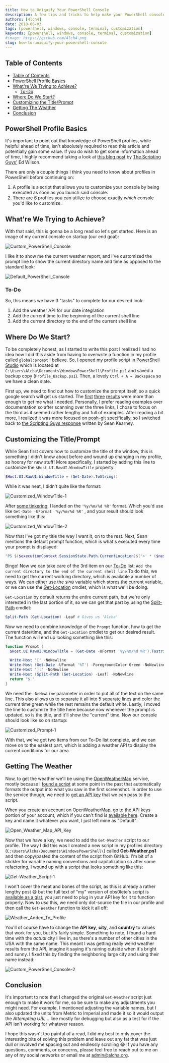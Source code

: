 ```yaml
---
title: How to Uniquify Your PowerShell Console
description: A few tips and tricks to help make your PowerShell console unique in its own right.
authors: [4lch4]
date: 2018-06-03
tags: [powershell, windows, console, terminal, customization]
keywords: [powershell, windows, console, terminal, customization]
#image: https://github.com/4lch4.png
slug: how-to-uniquify-your-powershell-console
---
```


## Table of Contents

- [Table of Contents](#table-of-contents)
- [PowerShell Profile Basics](#powershell-profile-basics)
- [What're We Trying to Achieve?](#whatre-we-trying-to-achieve)
  - [To-Do](#to-do)
- [Where Do We Start?](#where-do-we-start)
- [Customizing the Title/Prompt](#customizing-the-titleprompt)
- [Getting The Weather](#getting-the-weather)
- [Conclusion](#conclusion)

## PowerShell Profile Basics

It's important to point out that knowledge of PowerShell profiles, while helpful ahead of time, isn't absolutely required to read this article and potentially gain some value. If you do wish to get some information ahead of time, I highly recommend taking a look at [this blog post][0] by [The Scripting Guys'][1] Ed Wilson.

There are only a couple things I think you need to know about profiles in PowerShell before continuing on:

1. A profile is a script that allows you to customize your console by being executed as soon as you launch said console.
2. There are 6 profiles you can utilize to choose exactly _which_ console you'd like to customize.

## What're We Trying to Achieve?

With that said, this is gonna be a long read so let's get started. Here is an image of my current console on startup (our end goal):

![Custom_PowerShell_Console](https://i.imgur.com/ljEMzRv.png)

I like it to show me the current weather report, and I've customized the prompt line to show the current directory name and time as opposed to the standard look:

![Default_PowerShell_Console](https://i.imgur.com/oiReAl8.png)

### To-Do

So, this means we have 3 "tasks" to complete for our desired look:

1. Add the weather API for our date integration
2. Add the current time to the beginning of the current shell line
3. Add the current directory to the end of the current shell line

## Where Do We Start?

To be completely honest, as I started to write this post I realized I had no idea how I did this aside from having to overwrite a function in my profile called `global:prompt` I believe. So, I opened my profile script in [PowerShell Studio][6] which is located at `C:\Users\Alcha\Documents\WindowsPowerShell\Profile.ps1` and saved a backup copy (`Profile_Backup.ps1`). Then, a lovely `Ctrl + A → Backspace` so we have a clean slate.

First up, we need to find out how to customize the prompt itself, so a quick google search will get us started. The [first][2] [three][3] [results][4] were more than enough to get me what I needed. Personally, I prefer reading examples over documentation so after scanning over the three links, I chose to focus on the third as it seemed rather lengthy and full of examples. After reading a bit more, I realized it was more focused on [posh-git][5] specifically, so I switched back to [the Scripting Guys response][3] written by Sean Kearney.

## Customizing the Title/Prompt

While Sean first covers how to customize the title of the window, this is something I didn't know about before and wound up changing in my profile, so hooray for new stuff! More specifically, I started by adding this line to customize the `$Host.UI.RawUI.WindowTitle` property:

```powershell
$Host.UI.RawUI.WindowTitle = (Get-Date).ToString()
```

While it was neat, I didn't quite like the format:

![Customized_WindowTitle-1](https://i.imgur.com/wmQGfxg.png)

After [some tinkering][7], I landed on the `'%y/%m/%d %R'` format. Which you'd use like `Get-Date -UFormat '%y/%m/%d %R'` , and your result should look something like this:

![Customized_WindowTitle-2](https://i.imgur.com/a9fQMeH.png)

Now that I've got my title the way I want it, on to the rest. Next, Sean mentions the default prompt function, which is what's executed every time your prompt is displayed:

```powershell
"PS $($executionContext.SessionState.Path.CurrentLocation)$('>' * ($nestedPromptLevel + 1)) "
```

Bingo! Now we can take care of the 3rd item on our [To-Do](#To-Do) list: `Add the current directory to the end of the current shell line` To do this, we need to get the current working directory, which is available a number of ways. We can either use the `$PWD` variable which stores the current variable, or we can use the [Get-Location][8] cmdlet, which is what we'll be doing.

`Get-Location` by default returns the entire current path, but we're only interested in the last portion of it, so we can get that part by using the [Split-Path][9] cmdlet:

```powershell
Split-Path (Get-Location) -Leaf	# Gives us 'Alcha'
```

Now we need to combine knowledge of the `Prompt` function, how to get the current date/time, and the `Get-Location` cmdlet to get our desired result. The function will end up looking something like this:

```powershell
function Prompt {
  $Host.UI.RawUI.WindowTitle = (Get-Date -UFormat '%y/%m/%d %R').Tostring()

  Write-Host '[' -NoNewline
  Write-Host (Get-Date -UFormat '%T') -ForegroundColor Green -NoNewline
  Write-Host ']:' -NoNewline
  Write-Host (Split-Path (Get-Location) -Leaf) -NoNewline
  return "$ "
}
```

We need the `-NoNewLine` parameter in order to put all of the text on the same line. This also allows us to separate it all into 5 separate lines and color the current time green while the rest remains the default white. Lastly, I moved the line to customize the title here because now whenever the prompt is updated, so is the title, and it'll show the "current" time. Now our console should look like so on startup:

![Customized_Prompt-1](https://i.imgur.com/irOTbHA.png)

With that, we've got two items from our To-Do list complete, and we can move on to the easiest part, which is adding a weather API to display the current conditions for our area.

## Getting The Weather

Now, to get the weather we'll be using the [OpenWeatherMap][10] service, mostly because I [found a script][12] at some point in the past that automatically formats the output into what you saw in the first screenshot. In order to use the service though, we need to [get an API key][11] that we can pass to the script.

When you create an account on OpenWeatherMap, go to the API keys portion of your account, which if you can't find is [available here][13]. Create a key and name it whatever you want, I just left mine as "Default":

![Open_Weather_Map_API_Key](https://i.imgur.com/RReC8Y9.png)

Now that we have a key, we need to add the `Get-Weather` script to our profile. The way I did this was I created a new script in my profiles directory (`C:\Users\Alcha\Documents\WindowsPowerShell\`) called **Get-Weather.ps1** and then copy/pasted the content of the script from GitHub. I'm bit of a stickler for variable naming conventions and capitalization so after some refactoring, I wound up with a script that looks something like this:

![Get-Weather_Script-1](https://i.imgur.com/heE3AmH.png)

I won't cover the meat and bones of the script, as this is already a rather lengthy post 😅 but the full text of "my" version of obs0lete's script is [available as a gist][14], you just need to plug in your API key for it to function properly. Now to _use_ this, we need only dot-source the file in our profile and then call the `Get-Weather` function to kick it all off:

![Weather_Added_To_Profile](https://i.imgur.com/CpEy6aU.png)

You'll of course have to change the **API key**, **city**, and **country** to values that work for you, but it's fairly simple. Something to note, I found a hard time with the _actual_ city I live in, as there's a number of other cities in the USA with the same name. This meant I was getting really weird weather results from the API, imagine it saying it's raining outside when it's bright and sunny. I fixed this by finding the neighboring large city and using their name instead:

![Custom_PowerShell_Console-2](https://i.imgur.com/i3qpiCi.png)

## Conclusion

It's important to note that I changed the original `Get-Weather` script just enough to make it work for me, so be sure to make any adjustments you might need. For example, I mentioned adjusting the variable names, but I also updated the units from Metric to Imperial and made it so it would output the _Attempting URL..._ line mostly for debugging but also as a test for if the API isn't working for whatever reason.

I hope this wasn't too painful of a read, I did my best to only cover the interesting bits of solving this problem and leave out any fat that was just dull or involved me spacing out and endlessly scrolling 😂 If you have any questions, comments, or concerns, please feel free to reach out to me on any of my social networks or email me at admin@alcha.org.

[0]: https://blogs.technet.microsoft.com/heyscriptingguy/2012/05/21/understanding-the-six-powershell-profiles/
[1]: https://social.technet.microsoft.com/profile/The+Scripting+Guys
[2]: https://docs.microsoft.com/en-us/powershell/module/microsoft.powershell.core/about/about_prompts?view=powershell-6
[3]: https://blogs.technet.microsoft.com/heyscriptingguy/2016/01/03/weekend-scripter-customize-powershell-title-and-prompt/
[4]: https://github.com/dahlbyk/posh-git/wiki/Customizing-Your-PowerShell-Prompt
[5]: https://github.com/dahlbyk/posh-git/
[6]: https://www.sapien.com/software/powershell_studio
[7]: https://docs.microsoft.com/en-us/powershell/module/microsoft.powershell.utility/get-date?view=powershell-6#examples
[8]: https://docs.microsoft.com/en-us/powershell/module/microsoft.powershell.management/get-location?view=powershell-6
[9]: https://docs.microsoft.com/en-us/powershell/module/Microsoft.PowerShell.Management/Split-Path?view=powershell-6
[10]: https://openweathermap.org/
[11]: https://openweathermap.org/appid
[12]: https://github.com/obs0lete/Get-Weather
[13]: https://home.openweathermap.org/api_keys
[14]: https://gist.github.com/Alcha/f08a83486f7d064be9d4f73300a33872

